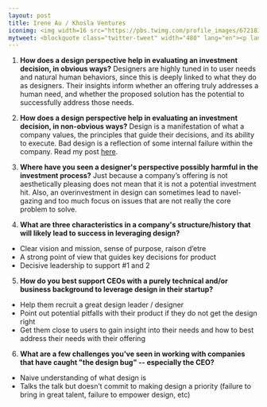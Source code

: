 ```yaml
---
layout: post
title: Irene Au / Khosla Ventures
iconimg: <img width=16 src="https://pbs.twimg.com/profile_images/672183572770385920/90wYm_uN.jpg">
mytweet: <blockquote class="twitter-tweet" width="480" lang="en"><p lang="en" dir="ltr">Introducing the Khosla Ventures Design Internship Program | Khosla Ventures <a href="http://t.co/l0OXDJaKLb">http://t.co/l0OXDJaKLb</a></p>&mdash; Irene Au (@ireneau) <a href="https://twitter.com/ireneau/status/571432784771686400">February 27, 2015</a></blockquote><script async src="//platform.twitter.com/widgets.js" charset="utf-8"></script>
---
```


1. <b>How does a design perspective help in evaluating an investment decision, in obvious ways?</b> Designers are highly tuned in to user needs and natural human behaviors, since this is deeply linked to what they do as designers.  Their insights inform whether an offering truly addresses a human need, and whether the proposed solution has the potential to successfully address those needs.

2. <b>How does a design perspective help in evaluating an investment decision, in non-obvious ways?</b> Design is a manifestation of what a company values, the principles that guide their decisions, and its ability to execute.  Bad design is a reflection of some internal failure within the company.  Read my post [here](https://medium.com/swlh/ux-is-a-canary-in-a-coal-mine-b7764b77f371#.q4os04eil).

3. <b>Where have you seen a designer's perspective possibly harmful in the investment process?</b> Just because a company’s offering is not aesthetically pleasing does not mean that it is not a potential investment hit.  Also, an overinvestment in design can sometimes lead to navel-gazing and too much focus on issues that are not really the core problem to solve.

4. <b>What are three characteristics in a company's structure/history that will likely lead to success in leveraging design?</b>
  *	Clear vision and mission, sense of purpose, raison d’etre
  *	A strong point of view that guides key decisions for product
  *	Decisive leadership to support #1 and 2

5. <b>How do you best support CEOs with a purely technical and/or business background to leverage design in their startup?</b>
  *	Help them recruit a great design leader / designer
  *	Point out potential pitfalls with their product if they do not get the design right
  *	Get them close to users to gain insight into their needs and how to best address their needs with their offering

6. <b>What are a few challenges you've seen in working with companies that have caught "the design bug" -- especially the CEO?</b>
  *	Naive understanding of what design is
  *	Talks the talk but doesn’t commit to making design a priority (failure to bring in great talent, failure to empower design, etc)
